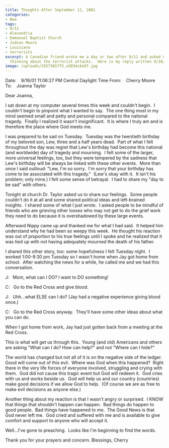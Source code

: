 ```yaml
---
title: Thoughts After September 11, 2001
categories:
- New
tags:
- 9/11
- Alexandria
- Emmanuel Baptist Church
- Judson Moore
- Louisiana
- terrorists
excerpt: A Canadian friend wrote me a day or two after 9/11 and asked me what I was
  thinking about the terrorist attacks.  Here is my reply written 9/16/2001.
image: /uploads/3557365775_a3034c6e97.jpg
---
```


Date:    9/16/01 11:06:27 PM Central Daylight Time
From:    Cherry Moore
To:    Joanna Taylor

Dear Joanna,

I sat down at my computer several times this week and couldn't begin.  I couldn't begin to pinpoint what I wanted to say.  The one thing most in my mind seemed small and petty and personal compared to the national tragedy.  Finally I realized it wasn't insignificant.  It is where I truly am and is therefore the place where God meets me.

I was prepared to be sad on Tuesday.  Tuesday was the twentieth birthday of my beloved son, Lew, three and a half years dead.  Part of what I felt throughout the day was regret that Lew's birthday had become this national (and worldwide) day of tragedy and mourning.  I felt some of the larger, more universal feelings, too, but they were tempered by the sadness that Lew's birthday will be always be linked with these other events.  More than once I said outloud: "Lew, I'm so sorry.  I'm sorry that your birthday has come to be associated with this tragedy."  (Lew's okay with it.  It isn't his problem; only mine.) I felt some sense of betrayal.  I had to share my "day to be sad" with others.

Tonight at church Dr. Taylor asked us to share our feelings.  Some people couldn't do it at all and some shared political ideas and left-brained insights.  I shared some of what I just wrote.  I asked people to be mindful of friends who are grieving other losses who may not get to do the grief work they need to do because it is overshadowed by these large events.

Afterward Nippy came up and thanked me for what I had said.  It helped him understand why he had been so weepy this week.  He thought his reaction was out of proportion to his true feelings until I spoke and he realized that it was tied up with not having adequately mourned the death of his father.

I shared this other story, too: some hopefulness I felt Tuesday night.  I worked 1:00-9:30 pm Tuesday so I wasn't home when Jay got home from school.  After watching the news for a while, he called me and we had this conversation.

J:   Mom, what can I DO? I want to DO something!

C:   Go to the Red Cross and give blood.

J:   Uhh...what ELSE can I do? (Jay had a negative experience giving blood once.)

C:   Go to the Red Cross anyway.  They'll have some other ideas about what you can do.

When I got home from work, Jay had just gotten back from a meeting at the Red Cross.

This is what will get us through this.  Young (and old) Americans and others are asking "What can I do? How can help?" and not "Where can I hide?"

The world has changed but not all of it is on the negative side of the ledger.  Good will come out of this evil.  Where was God when this happened?  Right there in the very life forces of everyone involved, struggling and crying with them.  God did not cause this tragic event but God will redeem it.  God cries with us and works beside us.  God will help us and our country (countries) make good decisions if we allow God to help.  (Of course we are as free to make evil decisions as anyone else.)

Another thing about my reaction is that I wasn't angry or surprised.  I KNOW that things that shouldn't happen can happen.  Bad things do happen to good people.  Bad things have happened to me.  The Good News is that God never left me.  God cried and suffered with me and is available to give comfort and support to anyone who will accept it.

Well...I've gone to preaching.  Looks like I'm beginning to find the words.

Thank you for your prayers and concern.
Blessings,
Cherry
